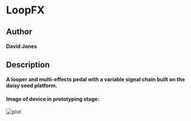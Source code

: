 # LoopFX

## Author
####     David Jones

<!-- David Jones -->

## Description

<!-- A looper and multi-effects pedal with a variable signal chain built on the daisy seed platform. -->
####     A looper and multi-effects pedal with a variable signal chain built on the daisy seed platform.

#### Image of device in prototyping stage:
![plot](./Assets/LoopFx_Prototype.png)
